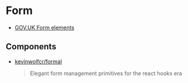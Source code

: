 # Form

- [GOV.UK Form elements](http://govuk-elements.herokuapp.com/form-elements/)

## Components

- [kevinwolfcr/formal](https://github.com/kevinwolfcr/formal)

  > Elegant form management primitives for the react hooks era
